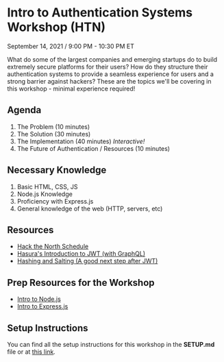 # Intro to Authentication Systems Workshop (HTN)
September 14, 2021 / 9:00 PM - 10:30 PM ET

What do some of the largest companies and emerging startups do to build extremely secure platforms for their users? How do they structure their authentication systems to provide a seamless experience for users and a strong barrier against hackers? These are the topics we'll be covering in this workshop - minimal experience required!

## Agenda
1. The Problem (10 minutes)
2. The Solution (30 minutes)
3. The Implementation (40 minutes) *Interactive!*
4. The Future of Authentication / Resources (10 minutes)

## Necessary Knowledge
1. Basic HTML, CSS, JS
2. Node.js Knowledge
3. Proficiency with Express.js
4. General knowledge of the web (HTTP, servers, etc)

## Resources
- [Hack the North Schedule](https://my.hackthenorth.com/schedule)
- [Hasura's Introduction to JWT (with GraphQL)](https://hasura.io/blog/best-practices-of-using-jwt-with-graphql/)
- [Hashing and Salting (A good next step after JWT)](https://crackstation.net/hashing-security.htm)

## Prep Resources for the Workshop
- [Intro to Node.js](https://www.youtube.com/watch?v=fBNz5xF-Kx4)
- [Intro to Express.js](https://www.youtube.com/watch?v=SccSCuHhOw0)

## Setup Instructions
You can find all the setup instructions for this workshop in the **SETUP.md** file or at [this link](https://github.com/harshithl1777/htn-auth-systems/master/SETUP.md).
